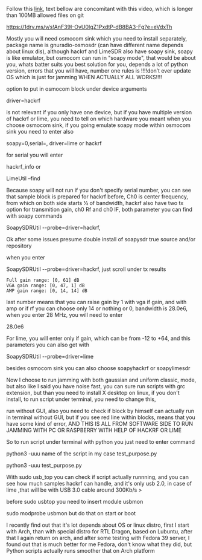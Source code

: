 Follow this [link](https://1drv.ms/v/s!AnF39I-OvU0IgZ1PxdtP-dB8BA3-Fg?e=eVdxTh), text bellow are concomitant with this video, which is longer than 100MB allowed files
on git 

https://1drv.ms/v/s!AnF39I-OvU0IgZ1PxdtP-dB8BA3-Fg?e=eVdxTh



Mostly you will need osmocom sink which you need to install separately, package name is gnuradio-osmosdr
(can have different name depends about 
linux dis), although hackrf and LimeSDR also have soapy sink, soapy is like emulator, but osmocom can run 
in "soapy mode", that would be about 
you, whats batter suits you best solution for you, depends a lot of python version, errors that you will 
have, number one rules is !!!!don’t 
ever update OS which is just for jamming WHEN ACTUALLY ALL WORKS!!!!

option to put in osmocom block under device arguments 

driver=hackrf 

is not relevant if you only have one device, but if you have multiple version of hackrf or lime, you need
to tell on which hardware you meant 
when you choose osmocom sink, if you going emulate soapy mode within osmocom sink you need to enter also

soapy=0,serial=, driver=lime or hackrf

for serial you will enter 

hackrf_info or 

LimeUtil –find

Because soapy will not run if you don't specify serial number, you can see that sample block is prepared
for hackrf before, Ch0 is center frequency, 
from which on both side starts ½ of bandwidth, hackrf also have two tx option for transmition gain, 
ch0 Rf and ch0 IF, both parameter you can find 
with soapy commands 

SoapySDRUtil --probe=driver=hackrf, 

Ok after some issues presume double install of soapysdr true source and/or repository

when you enter 

SoapySDRUtil --probe=driver=hackrf, just scroll under tx results

    Full gain range: [0, 61] dB
    VGA gain range: [0, 47, 1] dB
    AMP gain range: [0, 14, 14] dB

last number means that you can raise gain by 1 with vga if gain, and with amp or if rf you can choose
only 14 or nothing or 0, bandwidth is 28.0e6, 
when you enter 28 MHz, you will need to enter

28.0e6

For lime, you will enter only if gain, which can be from -12 to +64, and this parameters you can also get 
with 

SoapySDRUtil --probe=driver=lime


besides osmocom sink you can also choose soapyhackrf or soapylimesdr

Now I choose to run jamming with both gaussian and uniform classic, mode, but also like I said you have 
noise fast, you can sure run scripts with grc
extension, but than you need to install X desktop on linux, if you don't install, to run script under 
terminal, you need to change this, 

run without GUI, also you need to check if block by himself can actually run in terminal without GUI, but
if you see red line within blocks, means 
that you have some kind of error, AND THIS IS ALL FROM SOFTWARE SIDE TO RUN JAMMING WITH PC OR RASPBERRY
WITH HELP OF HACKRF OR LIME


So to run script under terminal with python you just need to enter command

python3 -uuu name of the script in my case test_purpose.py     

python3 -uuu test_purpose.py

With sudo usb_top you can check if script actually runnning, and you can see how much samples hackrf can
handle, and it's only usb 2.0, in case of lime
,that will be with USB 3.0 cable around 300Kb/s >

before sudo usbtop you need to insert module usbmon

sudo modprobe usbmon but do that on start or boot

I recently find out that it's lot depends about OS or linux distro, first I start with Arch, than with special distro for RTL Dragon, based on Lubuntu, after that I again return on arch, and after some testing with Fedora 39 server, I found out that is much better for me Fedora, don't know what they did, but Python scripts actually runs smoother that on Arch platform
